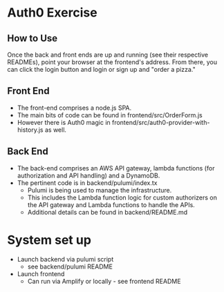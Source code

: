 # Auth0 Exercise
## How to Use
Once the back and front ends are up and running (see their respective READMEs), point your browser at the frontend's address.
From there, you can click the login button and login or sign up and "order a pizza."

## Front End
* The front-end comprises a node.js SPA.
* The main bits of code can be found in frontend/src/OrderForm.js
* However there is Auth0 magic in frontend/src/auth0-provider-with-history.js as well.

## Back End
* The back-end comprises an AWS API gateway, lambda functions (for authorization and API handling) and a DynamoDB.
* The pertinent code is in backend/pulumi/index.tx
  * Pulumi is being used to manage the infrastructure.
  * This includes the Lambda function logic for custom authorizers on the API gateway and Lambda functions to handle the APIs.
  * Additional details can be found in backend/README.md

# System set up
- Launch backend via pulumi script
  - see backend/pulumi README
- Launch frontend 
  - Can run via Amplify or locally - see frontend README